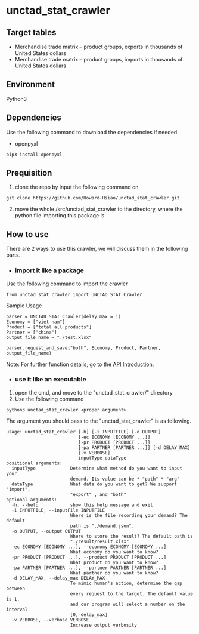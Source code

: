 # unctad_stat_crawler

## Target tables
* Merchandise trade matrix – product groups, exports in thousands of United States dollars
* Merchandise trade matrix – product groups, imports in thousands of United States dollars

## Environment
Python3

## Dependencies
Use the following command to download the dependencies if needed.

* openpyxl
```{shell}
pip3 install openpyxl
```

## Prequisition
1. clone the repo by input the following command on
```{shell}
git clone https://github.com/Howard-Hsiao/unctad_stat_crawler.git
```
2. move the whole /src/unctad_stat_crawler to the directory, where the python file importing this package is.

## How to use
There are 2 ways to use this crawler, we will discuss them in the following parts.
* ### import it like a package

Use the following command to import the crawler
```{python}
from unctad_stat_crawler import UNCTAD_STAT_Crawler
```

Sample Usage
```{python}
parser = UNCTAD_STAT_Crawler(delay_max = 1)
Economy = ["viet nam"]
Product = ["total all products"]
Partner = ["china"]
output_file_name = "./test.xlsx"

parser.request_and_save("both", Economy, Product, Partner, output_file_name)
```

Note: For further function details, go to the [API Introduction](./doc/unctad_stat_crawler.md).

* ### use it like an executable
1. open the cmd, and move to the "unctad_stat_crawler/" directory
2. Use the following command
```{shell}
python3 unctad_stat_crawler <proper argument>
```
The argument you should pass to the "unctad_stat_crawler" is as following.
```{r}
usage: unctad_stat_crawler [-h] [-i INPUTFILE] [-o OUTPUT]
                           [-ec ECONOMY [ECONOMY ...]]
                           [-pr PRODUCT [PRODUCT ...]]
                           [-pa PARTNER [PARTNER ...]] [-d DELAY_MAX]
                           [-v VERBOSE]
                           inputType dataType
positional arguments:
  inputType             Determine what method do you want to input your
                        demand. Its value can be * "path" * "arg"
  dataType              What data do you want to get? We support "import",
                        "export" , and "both"
optional arguments:
  -h, --help            show this help message and exit
  -i INPUTFILE, --inputFile INPUTFILE
                        Where is the file recording your demand? The default
                        path is "./demand.json".
  -o OUTPUT, --output OUTPUT
                        Where to store the result? The default path is
                        "./result/result.xlsx".
  -ec ECONOMY [ECONOMY ...], --economy ECONOMY [ECONOMY ...]
                        What economy do you want to know?
  -pr PRODUCT [PRODUCT ...], --product PRODUCT [PRODUCT ...]
                        What product do you want to know?
  -pa PARTNER [PARTNER ...], --partner PARTNER [PARTNER ...]
                        What partner do you want to know?
  -d DELAY_MAX, --delay_max DELAY_MAX
                        To mimic human's action, determine the gap between
                        every request to the target. The default value is 1,
                        and our program will select a number on the interval
                        [0, delay_max]
  -v VERBOSE, --verbose VERBOSE
                        Increase output verbosity
```
